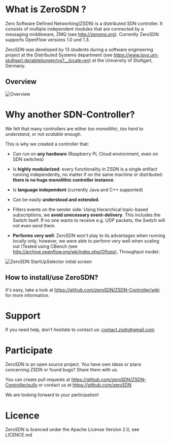 # What is ZeroSDN ?

Zero Software Defined Networking(ZSDN) is a distributed SDN controller. It consists of multiple independent modules that are connected by a messaging middleware, ZMQ (see http://zeromq.org). Currently ZeroSDN supports OpenFlow versions 1.0 und 1.3.

ZeroSDN was developed by 13 students during a software engineering project at the Distributed Systems department (see https://www.ipvs.uni-stuttgart.de/abteilungen/vs?__locale=en) at the University of Stuttgart, Germany.

## Overview

![Overview](http://alki.square7.de/zsdn/MessageBus_modules.png)

# Why another SDN-Controller?

We felt  that many controllers are either _too monolithic_, _too hard to understand_, or _not scalable_ enough.

This is why we created a controller that:

* Can run on **any hardware** (Raspberry Pi, Cloud environment, even on SDN switches)

* Is **highly modularized**: every functionality in ZSDN is a single artifact running independently, no matter if on the same machine or distributed: **there is no huge monolithic controller instance**.<br> 

* Is **language independent** (currently Java and C++ supported)

* Can be easily **understood and extended**. 

* Filters events on the sender side: Using hierarchical topic-based subscriptions, we **avoid unecessary event-delivery**. This includes the Switch itself. If no one wants to receive e.g. UDP packets, the Switch will not even send them.

* **Performs very well**: ZeroSDN won't play to its advantages when running locally only, however, we were able to perform very well when scaling out (Tested using CBench (see http://archive.openflow.org/wk/index.php/Oflops), Throughput mode):

![ZeroSDN StartUpSelector initial screen](http://alki.square7.de/zsdn/throughput_4_node.png)

## How to install/use ZeroSDN?

It's easy, take a look at https://github.com/zeroSDN/ZSDN-Controller/wiki for more information.

# Support

If you need help, don't hesitate to contact us:
contact.zsdn@gmail.com

# Participate

ZeroSDN is an open source project. You have own ideas or plans concerning ZSDN or found bugs? Share them with us.

You can create pull requests at https://github.com/zeroSDN/ZSDN-Controller/pulls or contact us at https://github.com/zeroSDN

We are looking forward to your participation!

# Licence

ZeroSDN is licenced under the Apache License Version 2.0, see LICENCE.md

